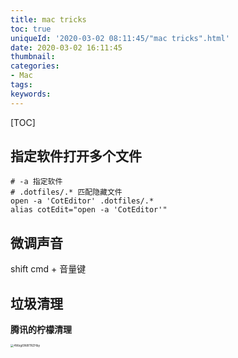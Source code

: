 ```yaml
---
title: mac tricks
toc: true
uniqueId: '2020-03-02 08:11:45/"mac tricks".html'
date: 2020-03-02 16:11:45
thumbnail:
categories:
- Mac
tags:
keywords:
---
```



[TOC]

<!--more-->



## 指定软件打开多个文件

```shell
# -a 指定软件
# .dotfiles/.* 匹配隐藏文件
open -a 'CotEditor' .dotfiles/.*
alias cotEdit="open -a 'CotEditor'"
```

## 微调声音

shift cmd + 音量键

## 垃圾清理

**腾讯的柠檬清理**

<img src="https://i.loli.net/2020/03/02/4Wzgi5Nl8TRZHby.png" alt="4Wzgi5Nl8TRZHby" style="zoom:33%;" />
